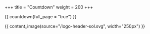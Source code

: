 +++
title = "Countdown"
weight = 200
+++

{{ countdown(full_page = "true") }}

{{ content_image(source="/logo-header-sol.svg", width="250px") }}
